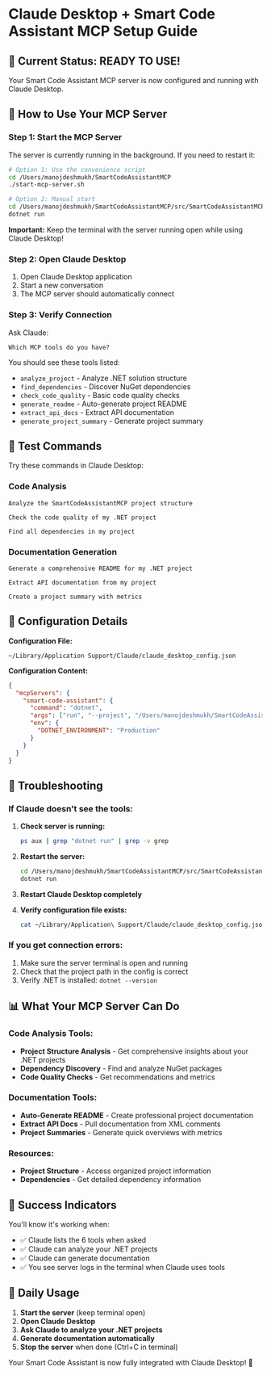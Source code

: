 # Claude Desktop + Smart Code Assistant MCP Setup Guide

## 🎯 Current Status: READY TO USE!

Your Smart Code Assistant MCP server is now configured and running with Claude Desktop.

## 🚀 How to Use Your MCP Server

### Step 1: Start the MCP Server
The server is currently running in the background. If you need to restart it:

```bash
# Option 1: Use the convenience script
cd /Users/manojdeshmukh/SmartCodeAssistantMCP
./start-mcp-server.sh

# Option 2: Manual start
cd /Users/manojdeshmukh/SmartCodeAssistantMCP/src/SmartCodeAssistantMCP
dotnet run
```

**Important:** Keep the terminal with the server running open while using Claude Desktop!

### Step 2: Open Claude Desktop
1. Open Claude Desktop application
2. Start a new conversation
3. The MCP server should automatically connect

### Step 3: Verify Connection
Ask Claude:
```
Which MCP tools do you have?
```

You should see these tools listed:
- `analyze_project` - Analyze .NET solution structure
- `find_dependencies` - Discover NuGet dependencies  
- `check_code_quality` - Basic code quality checks
- `generate_readme` - Auto-generate project README
- `extract_api_docs` - Extract API documentation
- `generate_project_summary` - Generate project summary

## 🧪 Test Commands

Try these commands in Claude Desktop:

### Code Analysis
```
Analyze the SmartCodeAssistantMCP project structure
```

```
Check the code quality of my .NET project
```

```
Find all dependencies in my project
```

### Documentation Generation
```
Generate a comprehensive README for my .NET project
```

```
Extract API documentation from my project
```

```
Create a project summary with metrics
```

## 🔧 Configuration Details

**Configuration File:**
```
~/Library/Application Support/Claude/claude_desktop_config.json
```

**Configuration Content:**
```json
{
  "mcpServers": {
    "smart-code-assistant": {
      "command": "dotnet",
      "args": ["run", "--project", "/Users/manojdeshmukh/SmartCodeAssistantMCP/src/SmartCodeAssistantMCP"],
      "env": {
        "DOTNET_ENVIRONMENT": "Production"
      }
    }
  }
}
```

## 🚨 Troubleshooting

### If Claude doesn't see the tools:

1. **Check server is running:**
   ```bash
   ps aux | grep "dotnet run" | grep -v grep
   ```

2. **Restart the server:**
   ```bash
   cd /Users/manojdeshmukh/SmartCodeAssistantMCP/src/SmartCodeAssistantMCP
   dotnet run
   ```

3. **Restart Claude Desktop completely**

4. **Verify configuration file exists:**
   ```bash
   cat ~/Library/Application\ Support/Claude/claude_desktop_config.json
   ```

### If you get connection errors:

1. Make sure the server terminal is open and running
2. Check that the project path in the config is correct
3. Verify .NET is installed: `dotnet --version`

## 📊 What Your MCP Server Can Do

### Code Analysis Tools:
- **Project Structure Analysis** - Get comprehensive insights about your .NET projects
- **Dependency Discovery** - Find and analyze NuGet packages
- **Code Quality Checks** - Get recommendations and metrics

### Documentation Tools:
- **Auto-Generate README** - Create professional project documentation
- **Extract API Docs** - Pull documentation from XML comments
- **Project Summaries** - Generate quick overviews with metrics

### Resources:
- **Project Structure** - Access organized project information
- **Dependencies** - Get detailed dependency information

## 🎉 Success Indicators

You'll know it's working when:
- ✅ Claude lists the 6 tools when asked
- ✅ Claude can analyze your .NET projects
- ✅ Claude can generate documentation
- ✅ You see server logs in the terminal when Claude uses tools

## 🔄 Daily Usage

1. **Start the server** (keep terminal open)
2. **Open Claude Desktop**
3. **Ask Claude to analyze your .NET projects**
4. **Generate documentation automatically**
5. **Stop the server** when done (Ctrl+C in terminal)

Your Smart Code Assistant is now fully integrated with Claude Desktop! 🚀

